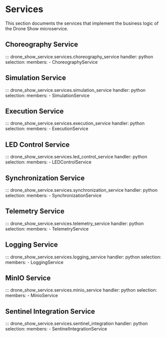 # Services

This section documents the services that implement the business logic of the Drone Show microservice.

## Choreography Service

::: drone_show_service.services.choreography_service
    handler: python
    selection:
      members:
        - ChoreographyService

## Simulation Service

::: drone_show_service.services.simulation_service
    handler: python
    selection:
      members:
        - SimulationService

## Execution Service

::: drone_show_service.services.execution_service
    handler: python
    selection:
      members:
        - ExecutionService

## LED Control Service

::: drone_show_service.services.led_control_service
    handler: python
    selection:
      members:
        - LEDControlService

## Synchronization Service

::: drone_show_service.services.synchronization_service
    handler: python
    selection:
      members:
        - SynchronizationService

## Telemetry Service

::: drone_show_service.services.telemetry_service
    handler: python
    selection:
      members:
        - TelemetryService

## Logging Service

::: drone_show_service.services.logging_service
    handler: python
    selection:
      members:
        - LoggingService

## MinIO Service

::: drone_show_service.services.minio_service
    handler: python
    selection:
      members:
        - MinioService

## Sentinel Integration Service

::: drone_show_service.services.sentinel_integration
    handler: python
    selection:
      members:
        - SentinelIntegrationService
